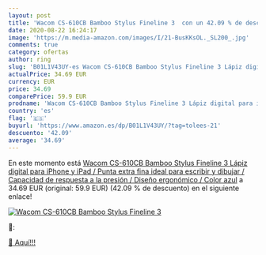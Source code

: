 ```yaml
---
layout: post
title: 'Wacom CS-610CB Bamboo Stylus Fineline 3  con un 42.09 % de descuento'
date: 2020-08-22 16:24:17
image: 'https://m.media-amazon.com/images/I/21-BusKKsOL._SL200_.jpg'
comments: true
category: ofertas
author: ring
slug: 'B01L1V43UY-es Wacom CS-610CB Bamboo Stylus Fineline 3 Lápiz digital para iPhone y iPad / Punta extra fina  ideal para escribir y dibujar / Capacidad de respuesta a la presión / Diseño ergonómico / Color azul'
actualPrice: 34.69 EUR
currency: EUR
price: 34.69
comparePrice: 59.9 EUR
prodname: 'Wacom CS-610CB Bamboo Stylus Fineline 3 Lápiz digital para iPhone y iPad / Punta extra fina  ideal para escribir y dibujar / Capacidad de respuesta a la presión / Diseño ergonómico / Color azul'
country: 'es'
flag: '🇪🇸'
buyurl: 'https://www.amazon.es/dp/B01L1V43UY/?tag=tolees-21'
descuento: '42.09'
average: '34.69'
---
```


En este momento está [Wacom CS-610CB Bamboo Stylus Fineline 3 Lápiz digital para iPhone y iPad / Punta extra fina  ideal para escribir y dibujar / Capacidad de respuesta a la presión / Diseño ergonómico / Color azul](https://www.amazon.es/dp/B01L1V43UY/?tag=tolees-21) a 34.69 EUR (original: 59.9 EUR) (42.09 %  de descuento) en el siguiente enlace!

[![Wacom CS-610CB Bamboo Stylus Fineline 3 ](https://m.media-amazon.com/images/I/21-BusKKsOL._SL200_.jpg)](https://www.amazon.es/dp/B01L1V43UY/?tag=tolees-21)

🔎:


[🛒 Aquí!!!](https://www.amazon.es/dp/B01L1V43UY/?tag=tolees-21)
